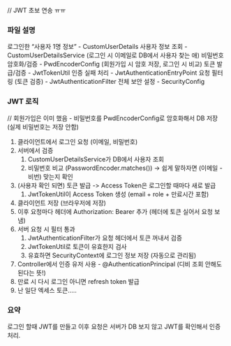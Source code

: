 // JWT 초보 연송 ㅠㅠ

### 파일 설명
로그인한 “사용자 1명 정보” - CustomUserDetails
사용자 정보 조회 - CustomUserDetailsService (로그인 시 이메일로 DB에서 사용자 찾는 애)
비밀번호 암호화/검증 - PwdEncoderConfig (회원가입 시 암호 저장, 로그인 시 비교)
토큰 발급/검증 - JwtTokenUtil
인증 실패 처리 - JwtAuthenticationEntryPoint
요청 필터링 (토큰 검증) - JwtAuthenticationFilter
전체 보안 설정 - SecurityConfig

### JWT 로직
// 회원가입은 이미 했음 - 비밀번호를 PwdEncoderConfig로 암호화해서 DB 저장 (실제 비밀번호는 저장 안함)
1. 클라이언트에서 로그인 요청 (이메일, 비밀번호)
2. 서버에서 검증 
   1. CustomUserDetailsService가 DB에서 사용자 조회
   2. 비밀번호 비교 (PasswordEncoder.matches())
   -> 쉽게 말하자면 (이메일 - 비번) 맞는지 확인
3. (사용자 확인 되면) 토큰 발급 -> Access Token은 로그인할 때마다 새로 발급
   1. JwtTokenUtil이 Access Token 생성 (email + role + 만료시간 포함)
4. 클라이언트 저장 (브라우저에 저장)
5. 이후 요청마다 헤더에 Authorization: Bearer <token> 추가 (헤더에 토큰 실어서 요청 보냄)
6. 서버 요청 시 필터 통과
   1. JwtAuthenticationFilter가 요청 헤더에서 토큰 꺼내서 검증
   2. JwtTokenUtil로 토큰이 유효한지 검사
   3. 유효하면 SecurityContext에 로그인 정보 저장 (자동으로 관리됨)
7. Controller에서 인증 유저 사용 - @AuthenticationPrincipal (디비 조회 안해도 된다는 뜻!)
8. 만료 시 다시 로그인 아니면 refresh token 발급
9. 난 일단 엑세스 토큰.....

### 요약
로그인 할때 JWT를 만들고 이후 요청은 서버가 DB 보지 않고 JWT를 확인해서 인증 처리.
